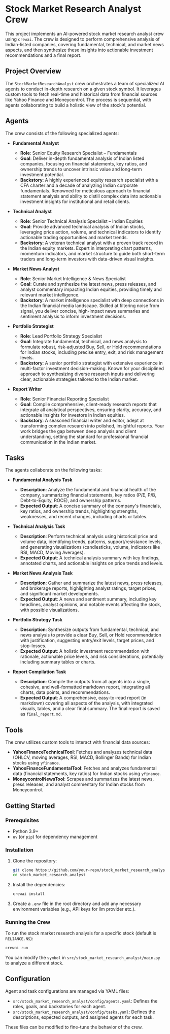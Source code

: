# Stock Market Research Analyst Crew

This project implements an AI-powered stock market research analyst crew using `crewai`. The crew is designed to perform comprehensive analysis of Indian-listed companies, covering fundamental, technical, and market news aspects, and then synthesize these insights into actionable investment recommendations and a final report.

## Project Overview

The `StockMarketResearchAnalyst` crew orchestrates a team of specialized AI agents to conduct in-depth research on a given stock symbol. It leverages custom tools to fetch real-time and historical data from financial sources like Yahoo Finance and Moneycontrol. The process is sequential, with agents collaborating to build a holistic view of the stock's potential.

## Agents

The crew consists of the following specialized agents:

*   **Fundamental Analyst**
    *   **Role**: Senior Equity Research Specialist – Fundamentals
    *   **Goal**: Deliver in-depth fundamental analysis of Indian listed companies, focusing on financial statements, key ratios, and ownership trends to uncover intrinsic value and long-term investment potential.
    *   **Backstory**: A highly experienced equity research specialist with a CFA charter and a decade of analyzing Indian corporate fundamentals. Renowned for meticulous approach to financial statement analysis and ability to distill complex data into actionable investment insights for institutional and retail clients.

*   **Technical Analyst**
    *   **Role**: Senior Technical Analysis Specialist – Indian Equities
    *   **Goal**: Provide advanced technical analysis of Indian stocks, leveraging price action, volume, and technical indicators to identify actionable trading opportunities and market trends.
    *   **Backstory**: A veteran technical analyst with a proven track record in the Indian equity markets. Expert in interpreting chart patterns, momentum indicators, and market structure to guide both short-term traders and long-term investors with data-driven visual insights.

*   **Market News Analyst**
    *   **Role**: Senior Market Intelligence & News Specialist
    *   **Goal**: Curate and synthesize the latest news, press releases, and analyst commentary impacting Indian equities, providing timely and relevant market intelligence.
    *   **Backstory**: A market intelligence specialist with deep connections in the Indian financial media landscape. Skilled at filtering noise from signal, you deliver concise, high-impact news summaries and sentiment analysis to inform investment decisions.

*   **Portfolio Strategist**
    *   **Role**: Lead Portfolio Strategy Specialist
    *   **Goal**: Integrate fundamental, technical, and news analysis to formulate robust, risk-adjusted Buy, Sell, or Hold recommendations for Indian stocks, including precise entry, exit, and risk management levels.
    *   **Backstory**: A senior portfolio strategist with extensive experience in multi-factor investment decision-making. Known for your disciplined approach to synthesizing diverse research inputs and delivering clear, actionable strategies tailored to the Indian market.

*   **Report Writer**
    *   **Role**: Senior Financial Reporting Specialist
    *   **Goal**: Compile comprehensive, client-ready research reports that integrate all analytical perspectives, ensuring clarity, accuracy, and actionable insights for investors in Indian equities.
    *   **Backstory**: A seasoned financial writer and editor, adept at transforming complex research into polished, insightful reports. Your work bridges the gap between deep analysis and client understanding, setting the standard for professional financial communication in the Indian market.

## Tasks

The agents collaborate on the following tasks:

*   **Fundamental Analysis Task**
    *   **Description**: Analyze the fundamental and financial health of the company, summarizing financial statements, key ratios (P/E, P/B, Debt-to-Equity, ROCE), and ownership patterns.
    *   **Expected Output**: A concise summary of the company's financials, key ratios, and ownership trends, highlighting strengths, weaknesses, and recent changes, including charts or tables.

*   **Technical Analysis Task**
    *   **Description**: Perform technical analysis using historical price and volume data, identifying trends, patterns, support/resistance levels, and generating visualizations (candlesticks, volume, indicators like RSI, MACD, Moving Averages).
    *   **Expected Output**: A technical analysis summary with key findings, annotated charts, and actionable insights on price trends and levels.

*   **Market News Analysis Task**
    *   **Description**: Gather and summarize the latest news, press releases, and brokerage reports, highlighting analyst ratings, target prices, and significant market developments.
    *   **Expected Output**: A news and sentiment summary, including key headlines, analyst opinions, and notable events affecting the stock, with possible visualizations.

*   **Portfolio Strategy Task**
    *   **Description**: Synthesize outputs from fundamental, technical, and news analysis to provide a clear Buy, Sell, or Hold recommendation with justification, suggesting entry/exit levels, target prices, and stop-losses.
    *   **Expected Output**: A holistic investment recommendation with rationale, actionable price levels, and risk considerations, potentially including summary tables or charts.

*   **Report Compilation Task**
    *   **Description**: Compile the outputs from all agents into a single, cohesive, and well-formatted markdown report, integrating all charts, data points, and recommendations.
    *   **Expected Output**: A comprehensive, easy-to-read report (in markdown) covering all aspects of the analysis, with integrated visuals, tables, and a clear final summary. The final report is saved as `final_report.md`.

## Tools

The crew utilizes custom tools to interact with financial data sources:

*   **YahooFinanceTechnicalTool**: Fetches and analyzes technical data (OHLCV, moving averages, RSI, MACD, Bollinger Bands) for Indian stocks using `yfinance`.
*   **YahooFinanceFundamentalTool**: Fetches and analyzes fundamental data (financial statements, key ratios) for Indian stocks using `yfinance`.
*   **MoneycontrolNewsTool**: Scrapes and summarizes the latest news, press releases, and analyst commentary for Indian stocks from Moneycontrol.

## Getting Started

### Prerequisites

*   Python 3.9+
*   `uv` (or `pip`) for dependency management

### Installation

1.  Clone the repository:
    ```bash
    git clone https://github.com/your-repo/stock_market_research_analyst.git
    cd stock_market_research_analyst
    ```
2.  Install the dependencies:
    ```bash
    crewai install
    ```
3.  Create a `.env` file in the root directory and add any necessary environment variables (e.g., API keys for llm provider etc.).

### Running the Crew

To run the stock market research analysis for a specific stock (default is `RELIANCE.NS`):

```bash
crewai run
```

You can modify the `symbol` in `src/stock_market_research_analyst/main.py` to analyze a different stock.

## Configuration

Agent and task configurations are managed via YAML files:

*   `src/stock_market_research_analyst/config/agents.yaml`: Defines the roles, goals, and backstories for each agent.
*   `src/stock_market_research_analyst/config/tasks.yaml`: Defines the descriptions, expected outputs, and assigned agents for each task.

These files can be modified to fine-tune the behavior of the crew.
